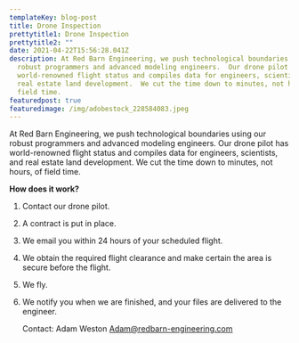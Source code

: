 ```yaml
---
templateKey: blog-post
title: Drone Inspection
prettytitle1: Drone Inspection
prettytitle2: ""
date: 2021-04-22T15:56:28.041Z
description: At Red Barn Engineering, we push technological boundaries using our
  robust programmers and advanced modeling engineers.  Our drone pilot has
  world-renowned flight status and compiles data for engineers, scientists, and
  real estate land development.  We cut the time down to minutes, not hours, of
  field time.
featuredpost: true
featuredimage: /img/adobestock_228584083.jpeg
---
```


At Red Barn Engineering, we push technological boundaries using our robust programmers and advanced modeling engineers. Our drone pilot has world-renowned flight status and compiles data for engineers, scientists, and real estate land development. We cut the time down to minutes, not hours, of field time.

**How does it work?**

1. Contact our drone pilot.
2. A contract is put in place.
3. We email you within 24 hours of your scheduled flight.
4. We obtain the required flight clearance and make certain the area is secure before the flight.
5. We fly.
6. We notify you when we are finished, and your files are delivered to the engineer.

   Contact: Adam Weston
   Adam@redbarn-engineering.com
